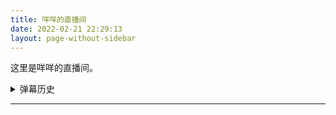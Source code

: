 ```yaml
---
title: 咩咩的直播间
date: 2022-02-21 22:29:13
layout: page-without-sidebar
---
```

<link rel="stylesheet" href="/css/DPlayer.min.css">
<script src="https://cdnjs.cloudflare.com/ajax/libs/dplayer/1.26.0/DPlayer.min.js"></script>
<script src="/live/mpegts.js"></script>
<script src="https://cdnjs.cloudflare.com/ajax/libs/microsoft-signalr/6.0.5/signalr.min.js"></script>
<script src="https://live-flv.b11p.com/players/js/srs.sdk.js"></script>

<script src="/live/danmaku.js"></script>

这里是咩咩的直播间。

<div id="dplayer"></div>

<p id="userName" hidden>你的用户名是：<span id="userNameSpan"></span> <a href="javascript:clearUserName();">清除用户名</a></p>

<script>
(function() {
    let userName = window.localStorage.getItem("danmakuUserName");
    if (userName) {
        let elem = document.getElementById('userName');
        elem.hidden = false;
        let spanElem = document.getElementById('userNameSpan');
        spanElem.textContent = userName;
    }
})();

function clearUserName() {
    window.localStorage.removeItem('danmakuUserName');
    window.alert("清除成功，发送弹幕即可重新设置用户名。");
    let elem = document.getElementById('userName');
    elem.hidden = true;
}
</script>

<details id="danmakuHistory">
<summary>弹幕历史</summary>
</details>

---

<script>
var needReload = false;
var latency = 3.0;
</script>

<script>
function addDanmakuHistory(user, text, time) {
    if (time) {
        time = new Date(time);
    }
    else {
        time = new Date();
    }
    let post = document.querySelector("#danmakuHistory");
    let p = document.createElement("p");
    p.innerText = "(" +  time.toLocaleTimeString() + ") " + user + ": " + text;
    post.appendChild(p);
}
</script>

<script>
var dp;
var danmakuSingleton = liveDan(
    "https://live-danmaku.b11p.com/danmakuHub",
    "4463403c-aff8-c16d-0933-4636405ff116",
    function (user, dan) {
        dp.danmaku.draw(dan);
    },
    function (danmakuList) {
        for (let currentDan of danmakuList) {
            console.log(currentDan);
            addDanmakuHistory(currentDan.user, currentDan.data.text, currentDan.time_stamp);
        }
    },
);
danmakuSingleton.connection.on("ReceiveMessage", function (user, message) {
    addDanmakuHistory(user, JSON.parse(message).text);
});
var useWebRtc = false;
var quality = useWebRtc ? {
    name: 'WebRTC',
    url: 'webrtc://live-flv.b11p.com:443/live/livestream',
    type: 'webrtc'
} : {
    name: 'FLV',
    url: 'https://live-flv.b11p.com/live/livestream.flv',
    type: 'mpegts',
};
function createPlayer() {
    latency = 10;
    dp = new DPlayer({
        container: document.getElementById('dplayer'),
        live: true,
        autoplay: true,
        screenshot: true,
        volume:1,
        video: {
            //url: '@ViewBag.Url',
            // quality: @Html.Raw(ViewBag.Quality),
            quality: [
                // {
                //     name: 'IPv4',
                //     url: 'https://live4.b11p.com/live.mpd',
                //     type: 'dashJS',
                // },
                // {
                //     name: 'Dual Stack',
                //     url: 'https://live.b11p.com/live.mpd',
                //     type: 'dashJS',
                // },
                quality,
            ],
            defaultQuality: 0,
            // type: 'splr',
            customType: {
                'webrtc': function (video, player) {
                    let url = video.src;
                    let sdk = new SrsRtcPlayerAsync();
                    video.srcObject = sdk.stream;
                    sdk.play(url).catch(function (reason) {
                        sdk.close();
                        $('#rtc_media_player').hide();
                        console.error(reason);
                    });
                    player.events.on('destroy', function () {
                        sdk.close();
                    });
                },
                'splr': function (video, player) {
                    var src = video.src;

                    var playerShaka = new shaka.Player(video);
                    playerShaka.configure({
                        streaming: {
                            bufferingGoal: 60,
                            bufferBehind: 30,
                            retryParameters: {
                                timeout: 0,       // timeout in ms, after which we abort; 0 means never
                                maxAttempts: 200,   // the maximum number of requests before we fail
                                baseDelay: 100,  // the base delay in ms between retries
                                // backoffFactor: 2, // the multiplicative backoff factor between retries
                                // fuzzFactor: 0.5,  // the fuzz factor to apply to each retry delay
                            },
                            smallGapLimit: 0
                        },
                        abr: {
                            defaultBandwidthEstimate: 2000000, // bits per second.
                            switchInterval: 1
                        }
                    });

                    // Listen for error events.
                    // playerShaka.addEventListener('error', onErrorEvent);

                    // // Try to load a manifest.
                    // // This is an asynchronous process.
                    // playerShaka.load(src).then(function () {
                    //     // This runs if the asynchronous load is successful.
                    //     console.log('The video has now been loaded!');
                    // }).catch(onError);  // onError is executed if the asynchronous load fails.

                    playerShaka.load(src);
                },
                'mpegts': function (video, player) {
                    var src = video.src;
                    if (mpegts.getFeatureList().mseLivePlayback) {
                        var videoElement = video;
                        var player = mpegts.createPlayer({
                            type: 'mse',  // could also be mpegts, m2ts, flv
                            isLive: true,
                            url: src
                        });
                        player.attachMediaElement(videoElement);
                        player.load();
                        player.play();
                    }
                },
                'dashJS': function (video, player) {
                    var src = video.src;

                    var sPlayer = dashjs.MediaPlayer().create();
                    sPlayer.initialize();
                    sPlayer.updateSettings({
                        'debug': {
                        },
                        'streaming': {
                            'buffer': {
                                'bufferTimeAtTopQualityLongForm': 240,
                                'fastSwitchEnabled': true       // enables buffer replacement when switching bitrates for faster switching
                            },
                            'gaps': {
                                jumpGaps: false,
                            }
                        }
                    });
                    //sPlayer.setAutoPlay(false); // remove this line if you want the player to start automatically on load
                    sPlayer.attachView(video); // tell the player which videoElement it should use
                    sPlayer.attachSource(src); // provide the manifest source
                }
            }
        },
        pluginOptions: {
            flv: {
                config: {
                    // enableStashBuffer: false, // may cause audio delay and not sync with video
                    // stashInitialSize: 128,
                    isLive: true,
                    // lazyLoad: true, // not working at live streaming?
                    // lazyLoadMaxDuration: 30, // default may be 300-600s at live streaming.
                    // lazyLoadRecoverDuration: 10,
                },
                // mediaDataSource: {
                //     isLive: true,
                // }
            }
        },
        danmaku: true,
        apiBackend: {
            read: function (options) {
                options.success();
            }, 
            send: options => {
                danmakuSingleton.send(options.data);
                options.success();
                addDanmakuHistory("我", options.data.text);
            },
        },
    });

    if (!useWebRtc) {
        // Configure auto connect
        dp.video.onended = () => {
            dp.destroy();
            createPlayer();
            // dp.play();
        };

        // // flvjs error
        // dp.plugins.flvjs.on(flvjs.Events.ERROR, (t, u, v) => {
        //     console.error({ t, u, v });
        //     dp.destroy();
        //     createPlayer();
        // });
    }

    // buffer is too long
    dp.on('play', () => {
        if (!needReload) {
            return;
        }
        needReload = false;
        dp.destroy();
        createPlayer();
    });
}
createPlayer();

// This event often fires, so it can be used for lower latency.
// dp.video.oncanplaythrough = () => console.log("canplaythrough");
dp.video.onsuspended = () => console.log("suspended");
dp.video.onsuspend = () => console.log("suspend");
dp.video.onerror = () => console.log("error");
dp.video.onstalled = () => console.log("stalled");

</script>
